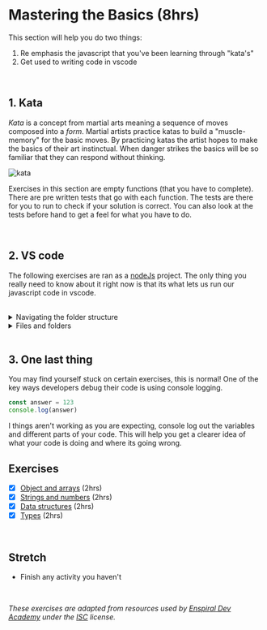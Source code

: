 # Mastering the Basics (8hrs)

This section will help you do two things:

1. Re emphasis the javascript that you've been learning through "kata's"
2. Get used to writing code in vscode

<br/>

## 1. Kata

_Kata_ is a concept from martial arts meaning a sequence of moves composed into a _form_. Martial artists practice katas to build a "muscle-memory" for the basic moves. By practicing katas the artist hopes to make the basics of their art instinctual. When danger strikes the basics will be so familiar that they can respond without thinking.

![kata](https://49.media.tumblr.com/10c948900ec4276131e45047bb3846a4/tumblr_n3005tWnBf1s6my4qo1_500.gif)

Exercises in this section are empty functions (that you have to complete). There are pre written tests that go with each function. The tests are there for you to run to check if your solution is correct. You can also look at the tests before hand to get a feel for what you have to do.

<br/>

## 2. VS code

The following exercises are ran as a [nodeJs](https://nodejs.org/en/) project. The only thing you really need to know about it right now is that its what lets us run our javascript code in vscode.

<br/>

<details>
<summary>Navigating the folder structure</summary>

Have a look at your terminal and notice the title `react-prep`, this is your current working folder.

![react-prep](https://drive.google.com/uc?id=1ZEz2pNV66b4UfQb8lvLzmJTGrCn-UXCs)

We need to navigate to `3-JSKata` folder to be able to run the exercises. You can do this by pasting in the following command into your terminal:

```
cd 3-JSKata
```

![3-JSKata](https://drive.google.com/uc?id=1JmC27cwtVBh5qsg93qWZW7yKrAKu_d5O)
_Note: try pressing `tab` after typing a few letters_

> You can navigate your entire computer using the terminal! Checkout out some more terminal commands [here](https://www.techrepublic.com/article/16-terminal-commands-every-user-should-know/) if you're interested.

<br/>
</details>

<details>
<summary>Files and folders</summary>
Ok now that we're here we can almost start to work on the exercises. Apart from the exercise folders (1-objects-and-arrays, etc...) there's a few more that I want to briefly introduce to you.

<br/>
<h4><i>package.json</i></h4>
Contains information about the project, and also contains the list of dependencies used for the project. A dependency is simply a piece of code that some one else has written that you are using in the project (can also be called a "library")

<br/>
<h4><i>package-lock.json</i></h4>
Contains version history about the dependencies. A lot of libraries are ongoing projects, and over time these libraries will receive updates. These updates, while great, can introduce breaking changes to our code base. This file helps us to control what version we are using.

<br/>
<h4><i>node_modules</i></h4>
In your terminal run "npm install". After a short while you should now see this folder, it contains the actual code of the libraries you are using (plus all the background code you didn't know you were using).

<br/>
<h4><i>.gitignore</i></h4>
Have a look inside the node_modules folder. Notice that this folder is HUGE (it only gets bigger as your project gets bigger)! We don't want to store all that code in our GitHub repository, and thats where this file comes in. When we push our commits, this file tells git which files NOT to send to the remote.

<br/>
</details>

<br/>

## 3. One last thing

You may find yourself stuck on certain exercises, this is normal! One of the key ways developers debug their code is using console logging.

```js
const answer = 123
console.log(answer)
```

I things aren't working as you are expecting, console log out the variables and different parts of your code. This will help you get a clearer idea of what your code is doing and where its going wrong.

## Exercises

- [x] [Object and arrays](./1-objects-and-arrays/README.md) (2hrs)
- [x] [Strings and numbers](./2-strings-and-numbers/README.md) (2hrs)
- [x] [Data structures](./3-data-structures/README.md) (2hrs)
- [x] [Types](./4-types/README.md) (2hrs)

<br />

## Stretch

- Finish any activity you haven't
<!-- Add a hard JS activity? -->

<br />

_These exercises are adapted from resources used by [Enspiral Dev Academy](https://devacademy.co.nz/?gclid=CjwKCAjw4c-ZBhAEEiwAZ105Re-c0454ENn1Hm-4VD-Z0JQEVPt1Ul30ODpbw2m26cHs-oi7_KEtihoCZNEQAvD_BwE) under the [ISC](https://opensource.org/licenses/ISC) license._
